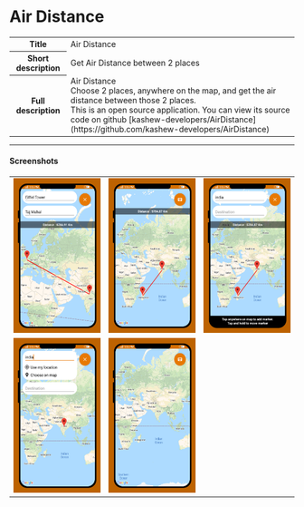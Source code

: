 # Air Distance

<table>
    <tr>
        <th>Title</th>
        <td> Air Distance </td>
    </tr>
    <tr>
        <th>Short description</th>
        <td>Get Air Distance between 2 places</td>
    </tr>
    <tr>
        <th>Full description</th>
        <td> Air Distance <br /> Choose 2 places, anywhere on the map, and get the air distance between those 2 places. <br /> This is an open source application. You can view its source code on github [kashew-developers/AirDistance](https://github.com/kashew-developers/AirDistance)</td>
    </tr>
</table>

----

#### Screenshots

<table>
    <tr>
        <td><img src="media/screenshots/ss_1.png" /></td>
        <td><img src="media/screenshots/ss_2.png" /></td>
        <td><img src="media/screenshots/ss_3.png" /></td>
    </tr>
    <tr>
        <td><img src="media/screenshots/ss_4.png" /></td>
        <td><img src="media/screenshots/ss_5.png" /></td>
    </tr>
</table>
